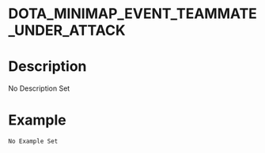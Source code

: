 # DOTA_MINIMAP_EVENT_TEAMMATE_UNDER_ATTACK
# Description
No Description Set
# Example
```No Example Set```